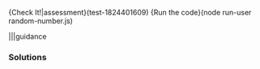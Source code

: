 {Check It!|assessment}(test-1824401609)
{Run the code}(node run-user random-number.js)



|||guidance
### Solutions
```javascript


```
